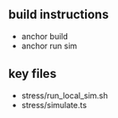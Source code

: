 ## build instructions
- anchor build
- anchor run sim

## key files 
- stress/run_local_sim.sh 
- stress/simulate.ts